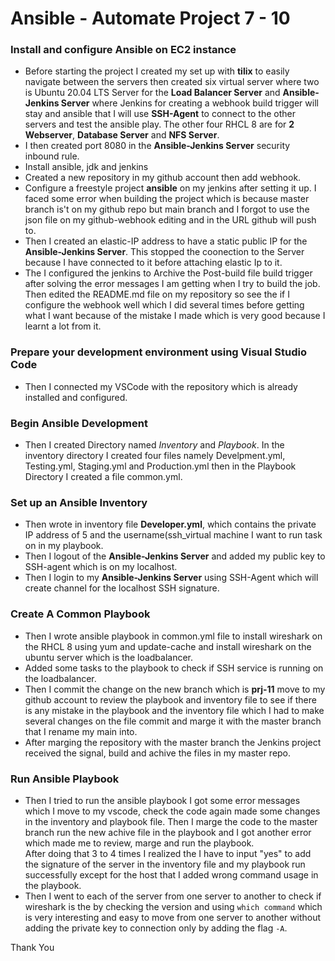 # Ansible - Automate Project 7 - 10


### Install and configure Ansible on EC2 instance

- Before starting the project I created my set up with **tilix** to easily navigate between the servers then created six virtual server where two is Ubuntu 20.04 LTS Server for the **Load Balancer Server** and **Ansible-Jenkins Server** where Jenkins for creating a webhook build trigger will stay and ansible that I will use **SSH-Agent** to connect to the other servers and test the ansible play. The other four RHCL 8 are for **2 Webserver**, **Database Server** and **NFS Server**.
- I then created port 8080 in the **Ansible-Jenkins Server** security inbound rule.
- Install ansible, jdk and jenkins
- Created a new repository in my github account then add webhook.
- Configure a freestyle project **ansible** on my jenkins after setting it up. I faced some error when building the project which is because master branch is't on my github repo but main branch and I forgot to use the json file on my github-webhook editing and in the URL github will push to.
- Then I created an elastic-IP address to have a static public IP for the **Ansible-Jenkins Server**. This stopped the coonection to the Server because I have connected to it before attaching elastic Ip to it.
- The I configured the jenkins to Archive the Post-build file build trigger after solving the error messages I am getting when I try to build the job. Then edited the README.md file on my repository so see the if I configure the webhook well which I did several times before getting what I want because of the mistake I made which is very good because I learnt a lot from it. 
### Prepare your development environment using Visual Studio Code
- Then I connected my VSCode with the repository which is already installed and configured.
### Begin Ansible Development
- Then I created Directory named *Inventory* and *Playbook*. In the inventory directory I created four files namely Develpment.yml, Testing.yml, Staging.yml and Production.yml then in the Playbook Directory I created a file common.yml.
### Set up an Ansible Inventory
- Then wrote in inventory file **Developer.yml**, which contains the private IP address of 5 and the username(ssh_virtual machine I want to run task on in my playbook.
- Then I logout of the **Ansible-Jenkins Server** and added my public key to SSH-agent which is on my localhost.
- Then I login to my **Ansible-Jenkins Server** using SSH-Agent which will create channel for the localhost SSH signature.
### Create A Common Playbook
- Then I wrote ansible playbook in common.yml file to install wireshark on the RHCL 8 using yum and update-cache and install wireshark on the ubuntu server which is the loadbalancer.
- Added some tasks to the playbook to check if SSH service is running on the loadbalancer.
- Then I commit the change on the new branch which is **prj-11** move to my github account to review the playbook and inventory file to see if there is any mistake in the playbook and the inventory file which I had to make several changes on the file commit and marge it with the master branch that I rename my main into.
- After marging the repository with the master branch the Jenkins project received the signal, build and achive the files in my master repo.
### Run Ansible Playbook
- Then I tried to run the ansible playbook I got some error messages which I move to my vscode, check the code again made some changes in the inventory and playbook file. Then I marge the code to the master branch run the new achive file in the playbook and I got another error which made me to review, marge and run the playbook.    
After doing that 3 to 4 times I realized the I have to input "yes" to add the signature of the server in the inventory file and my playbook run successfully except for the host that I added wrong command usage in the playbook.
- Then I went to each of the server from one server to another to check if wireshark is the by checking the version and using `which command` which is very interesting and easy to move from one server to another without adding the private key to connection only by adding the flag `-A`.

Thank You



